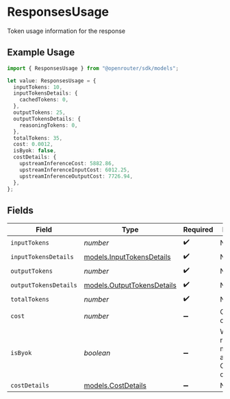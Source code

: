 # ResponsesUsage

Token usage information for the response

## Example Usage

```typescript
import { ResponsesUsage } from "@openrouter/sdk/models";

let value: ResponsesUsage = {
  inputTokens: 10,
  inputTokensDetails: {
    cachedTokens: 0,
  },
  outputTokens: 25,
  outputTokensDetails: {
    reasoningTokens: 0,
  },
  totalTokens: 35,
  cost: 0.0012,
  isByok: false,
  costDetails: {
    upstreamInferenceCost: 5882.86,
    upstreamInferenceInputCost: 6012.25,
    upstreamInferenceOutputCost: 7726.94,
  },
};
```

## Fields

| Field                                                               | Type                                                                | Required                                                            | Description                                                         |
| ------------------------------------------------------------------- | ------------------------------------------------------------------- | ------------------------------------------------------------------- | ------------------------------------------------------------------- |
| `inputTokens`                                                       | *number*                                                            | :heavy_check_mark:                                                  | N/A                                                                 |
| `inputTokensDetails`                                                | [models.InputTokensDetails](../models/inputtokensdetails.md)        | :heavy_check_mark:                                                  | N/A                                                                 |
| `outputTokens`                                                      | *number*                                                            | :heavy_check_mark:                                                  | N/A                                                                 |
| `outputTokensDetails`                                               | [models.OutputTokensDetails](../models/outputtokensdetails.md)      | :heavy_check_mark:                                                  | N/A                                                                 |
| `totalTokens`                                                       | *number*                                                            | :heavy_check_mark:                                                  | N/A                                                                 |
| `cost`                                                              | *number*                                                            | :heavy_minus_sign:                                                  | Cost of the completion                                              |
| `isByok`                                                            | *boolean*                                                           | :heavy_minus_sign:                                                  | Whether a request was made using a Bring Your Own Key configuration |
| `costDetails`                                                       | [models.CostDetails](../models/costdetails.md)                      | :heavy_minus_sign:                                                  | N/A                                                                 |